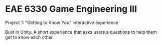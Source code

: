 # EAE 6330 Game Engineering III

Project 1: "Getting to Know You" interactive experience

Built in Unity. A short experience that asks users a questions to help them get to know each other.
